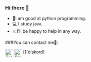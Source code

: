### Hi there 👋


- 👾I am good at python programming.
-  💻 I study java.
-  💹I'll be happy to help in any way.


###You can contact me📨:

[<img align="left" alt="Telegram" width="26px" src="https://play-lh.googleusercontent.com/ZU9cSsyIJZo6Oy7HTHiEPwZg0m2Crep-d5ZrfajqtsH-qgUXSqKpNA2FpPDTn-7qA5Q=s180-rw" />][telegram]
[<img align="left" alt="Diskord" width="26px" src="https://play-lh.googleusercontent.com/Wvjx6rVlC1rGWKkln3r-23ICKV--sxEEUuq7jd15BeJan8v-wS7TGwm0NHXqqon18w=s180-rw" />][diskord]

[telegram]: LASF#6487
